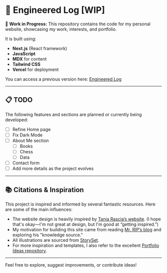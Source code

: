 # :floppy_disk: Engineered Log [WIP]

:construction: **Work in Progress:**   This repository contains the code for my personal website, showcasing my work, interests, and portfolio.


It is built using:

- **Next.js** (React framework)
- **JavaScript**
- **MDX** for content
- **Tailwind CSS**
- **Vercel** for deployment


You can access a previous version here: [Engineered Log](https://engineeredlog.vercel.app/)

---

## :clipboard: TODO

The following features and sections are planned or currently being developed:

- [ ] Refine Home page  
- [ ] Fix Dark Mode  
- [ ] About Me section  
  - [ ] Books  
  - [ ] Chess  
  - [ ] Data  
- [ ] Contact form  
- [ ] Add more details as the project evolves  

---

## :books: Citations & Inspiration

This project is inspired and informed by several fantastic resources. Here are some of the main influences:

- The website design is heavily inspired by [Tania Rascia’s website](https://www.taniarascia.com/). (I hope that's okay—I'm not great at design, but I'm good at “getting inspired.”)
- My motivation for building this site came from reading [Mr. RIP’s blog](https://retireinprogress.com/) and exploring his "knowledge source."
- All illustrations are sourced from [StorySet](https://storyset.com).
- For more inspiration and templates, I also refer to the excellent [Portfolio Ideas repository](https://github.com/Evavic44/portfolio-ideas).

---

Feel free to explore, suggest improvements, or contribute ideas!
